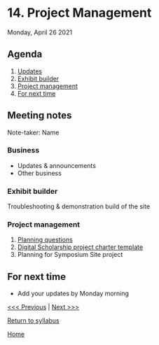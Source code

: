 # 14. Project Management
Monday, April 26 2021

## Agenda
1. [Updates](#meeting-notes)
2. [Exhibit builder]()
3. [Project management](#project-management)
3. [For next time](#for-next-time)

## Meeting notes
Note-taker: Name

### Business
- Updates & announcements
- Other business

### Exhibit builder
Troubleshooting & demonstration build of the site

### Project management
1. [Planning questions](/resources/ds-project-planning.md)
2. [Digital Scholarship project charter template](/resources/project-charter-template-ds.md)
3. Planning for Symposium Site project


## For next time
- Add your updates by Monday morning


[<<< Previous](/13-exhibits.md) | [Next >>>]()

[Return to syllabus](../syllabus.md)

[Home](../README.md)
